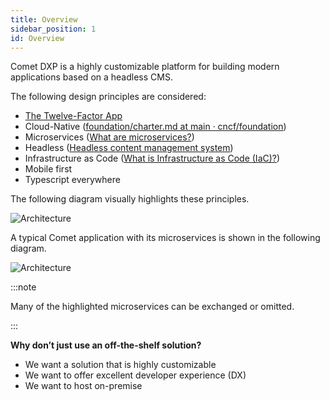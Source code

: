 ```yaml
---
title: Overview
sidebar_position: 1
id: Overview
---
```


Comet DXP is a highly customizable platform for building modern applications based on a headless CMS.

The following design principles are considered:
* [The Twelve-Factor App](https://12factor.net/)
* Cloud-Native ([foundation/charter.md at main · cncf/foundation](https://github.com/cncf/foundation/blob/main/charter.md#1-mission-of-the-cloud-native-computing-foundation))
* Microservices ([What are microservices?](https://microservices.io/))
* Headless ([Headless content management system](https://en.wikipedia.org/wiki/Headless_content_management_system))
* Infrastructure as Code ([What is Infrastructure as Code (IaC)?](https://www.redhat.com/en/topics/automation/what-is-infrastructure-as-code-iac))
* Mobile first
* Typescript everywhere

The following diagram visually highlights these principles.

![Architecture](@site/static/img/ApplicationBaseline.jpg)

A typical Comet application with its microservices is shown in the following diagram.

![Architecture](@site/static/img/Architecture.jpg)

:::note

Many of the highlighted microservices can be exchanged or omitted.

:::

**Why don’t just use an off-the-shelf solution?**

* We want a solution that is highly customizable
* We want to offer excellent developer experience (DX)
* We want to host on-premise